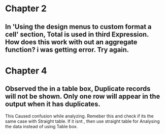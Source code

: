 # Chapter 2

## In 'Using the design menus to custom format a cell' section, Total is used in third Expression. How does this work with out an aggregate function? i was getting error. Try again.  

# Chapter 4

## Observed the in a table box, Duplicate records will not be shown. Only one row will appear in the output when it has duplicates.
This Caused confusion while analyzing. Remeber this and check if its the same case with Straight table. If it isnt , then use straight
table for Analysing the data instead of using Table box. 

